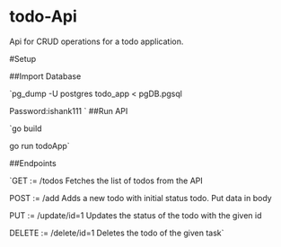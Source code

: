 # todo-Api

Api for CRUD operations for a todo application.

#Setup

##Import Database

`pg_dump -U postgres todo_app < pgDB.pgsql

Password:ishank111
`
##Run API

`go build

go run todoApp`

##Endpoints

`GET := /todos  Fetches the list of todos from the API

POST := /add  Adds a new todo with initial status todo. Put data in body

PUT := /update/id=1 Updates the status of the todo with the given id

DELETE := /delete/id=1 Deletes the todo of the given task`
